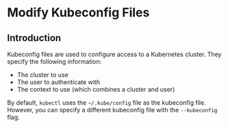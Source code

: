 # Modify Kubeconfig Files

## Introduction

Kubeconfig files are used to configure access to a Kubernetes cluster. They specify the following information:

- The cluster to use
- The user to authenticate with
- The context to use (which combines a cluster and user)

By default, `kubectl` uses the `~/.kube/config` file as the kubeconfig file. However, you can specify a different kubeconfig file with the `--kubeconfig` flag.
